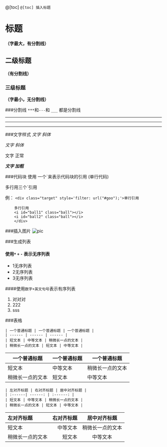 @[toc] 
`@[toc] 插入标题`
# 标题
**（字最大，有分割线）**
## 二级标题
**（有分割线）**
### 三级标题
**（字最小，无分割线）**

###分割线 
`***`和`---`和 `___` 都是分割线
***

---

___

###文字样式
*文字 斜体*

_文字 斜体_

文字 正常

***文字 加粗***

###代码块 
使用 
一个`来表示代码块的引用 (单行代码)

多行用三个`引用

例：
`<div class="target" style='filter: url("#goo");'>单行引用`
```
	多行引用
	<i id="ball1" class="ball"></i>	
	<i id="ball2" class="ball"></i>
	</div>
```

###插入图片
![pic](https://www.yzdedu.cn/bnjx/ii/1.png)

###生成列表
#### 使用`*` `+` `-` 表示无序列表

* 1无序列表
* 2无序列表
* 3无序列表

####使用`数字+英文句号`表示有序列表
1. 对对对
2. 222 
3. sss

###表格
```
| 一个普通标题 | 一个普通标题 | 一个普通标题 |
| ------ | ------ | ------ |
| 短文本 | 中等文本 | 稍微长一点的文本 |
| 稍微长一点的文本 | 短文本 | 中等文本 |
```
| 一个普通标题 | 一个普通标题 | 一个普通标题 |
| ------ | ------ | ------ |
| 短文本 | 中等文本 | 稍微长一点的文本 |
| 稍微长一点的文本 | 短文本 | 中等文本 |

```
| 左对齐标题 | 右对齐标题 | 居中对齐标题 |
| :------| ------: | :------: |
| 短文本 | 中等文本 | 稍微长一点的文本 |
| 稍微长一点的文本 | 短文本 | 中等文本 |
```
| 左对齐标题 | 右对齐标题 | 居中对齐标题 |
| :------| ------: | :------: |
| 短文本 | 中等文本 | 稍微长一点的文本 |
| 稍微长一点的文本 | 短文本 | 中等文本 |
